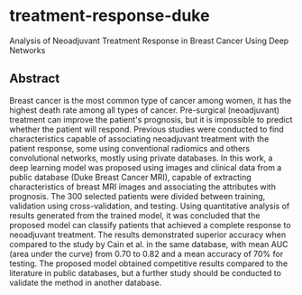 # treatment-response-duke
Analysis of Neoadjuvant Treatment Response in Breast Cancer Using Deep Networks

## Abstract
Breast cancer is the most common type of cancer among women, it has the highest death rate among all types of cancer. Pre-surgical (neoadjuvant) treatment can improve the patient's prognosis, but it is impossible to predict whether the patient will respond. Previous studies were conducted to find characteristics capable of associating neoadjuvant treatment with the patient response, some using conventional radiomics and others convolutional networks, mostly using private databases. In this work, a deep learning model was proposed using images and clinical data from a public database (Duke Breast Cancer MRI), capable of extracting characteristics of breast MRI images and associating the attributes with prognosis. The 300 selected patients were divided between training, validation using cross-validation, and testing. Using quantitative analysis of results generated from the trained model, it was concluded that the proposed model can classify patients that achieved a complete response to neoadjuvant treatment. The results demonstrated superior accuracy when compared to the study by Cain et al. in the same database, with mean AUC (area under the curve) from 0.70 to 0.82 and a mean accuracy of 70% for testing. The proposed model obtained competitive results compared to the literature in public databases, but a further study should be conducted to validate the method in another database.
